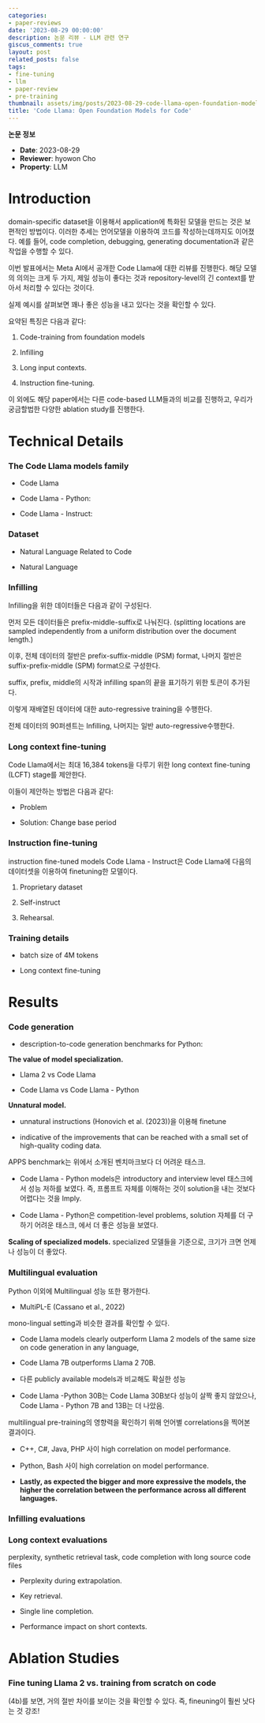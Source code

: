 ```yaml
---
categories:
- paper-reviews
date: '2023-08-29 00:00:00'
description: 논문 리뷰 - LLM 관련 연구
giscus_comments: true
layout: post
related_posts: false
tags:
- fine-tuning
- llm
- paper-review
- pre-training
thumbnail: assets/img/posts/2023-08-29-code-llama-open-foundation-models-for-code/thumbnail.jpg
title: 'Code Llama: Open Foundation Models for Code'
---
```


**논문 정보**
- **Date**: 2023-08-29
- **Reviewer**: hyowon Cho
- **Property**: LLM

# Introduction

domain-specific dataset을 이용해서 application에 특화된 모델을 만드는 것은 보편적인 방법이다. 이러한 추세는 언어모델을 이용하여 코드를 작성하는데까지도 이어졌다. 예를 들어, code completion, debugging,  generating documentation과 같은 작업을 수행할 수 있다.

이번 발표에서는 Meta AI에서 공개한 Code Llama에 대한 리뷰를 진행한다. 해당 모델의 의의는 크게 두 가지, 제일 성능이 좋다는 것과 repository-level의 긴 context를 받아서 처리할 수 있다는 것이다.

실제 예시를 살펴보면 꽤나 좋은 성능을 내고 있다는 것을 확인할 수 있다.

요약된 특징은 다음과 같다:

1. Code-training from foundation models

1. Infilling

1. Long input contexts.

1. Instruction fine-tuning.

이 외에도 해당 paper에서는 다른 code-based LLM들과의 비교를 진행하고, 우리가 궁금할법한 다양한 ablation study를 진행한다.

# Technical Details

### The Code Llama models family

- Code Llama

- Code Llama - Python:

- Code Llama - Instruct:

### Dataset

- Natural Language Related to Code

- Natural Language

### Infilling

Infilling을 위한 데이터들은 다음과 같이 구성된다.

먼저 모든 데이터들은 prefix-middle-suffix로 나눠진다.  (splitting locations are sampled independently from a uniform distribution over the document length.) 

이후, 전체 데이터의 절반은 prefix-suffix-middle (PSM) format, 나머지 절반은 suffix-prefix-middle (SPM) format으로 구성한다.

suffix, prefix, middle의 시작과 infilling span의 끝을 표기하기 위한 토큰이 추가된다.

이렇게 재배열된 데이터에 대한 auto-regressive training을 수행한다.

전체 데이터의 90퍼센트는 Infilling, 나머지는 일반 auto-regressive수행한다. 

### Long context fine-tuning

Code Llama에서는 최대 16,384 tokens을 다루기 위한 long context fine-tuning (LCFT) stage를 제안한다.

이들이 제안하는 방법은 다음과 같다:

- Problem

- Solution: Change base period

### Instruction fine-tuning

instruction fine-tuned models Code Llama - Instruct은 Code Llama에 다음의 데이터셋을 이용하여 finetuning한 모델이다.

1. Proprietary dataset

1. Self-instruct

1. Rehearsal.

### Training details

- batch size of 4M tokens

- Long context fine-tuning

# Results

### Code generation

- description-to-code generation benchmarks for Python:

**The value of model specialization.**

- Llama 2 vs Code Llama

- Code Llama vs Code Llama - Python

**Unnatural model.**

- unnatural instructions (Honovich et al. (2023))을 이용해 finetune

- indicative of the improvements that can be reached with a small set of high-quality coding data.

APPS benchmark는 위에서 소개된 벤치마크보다 더 어려운 태스크.

- Code Llama - Python models은 introductory and interview level 태스크에서 성능 저하를 보였다. 즉, 프롬프트 자체를 이해하는 것이 solution을 내는 것보다 어렵다는 것을 Imply.

- Code Llama - Python은 competition-level problems, solution 자체를 더 구하기 어려운 태스크, 에서 더 좋은 성능을 보였다.

**Scaling of specialized models.** specialized 모델들을 기준으로, 크기가 크면 언제나 성능이 더 좋았다.

### Multilingual evaluation

Python 이외에 Multilingual 성능 또한 평가한다.

- MultiPL-E (Cassano et al., 2022)

mono-lingual setting과 비슷한 결과를 확인할 수 있다.

- Code Llama models clearly outperform Llama 2 models of the same size on code generation in any language,

- Code Llama 7B outperforms Llama 2 70B.

- 다른 publicly available models과 비교해도 확실한 성능

- Code Llama -Python 30B는 Code Llama 30B보다 성능이 살짝 좋지 않았으나, Code Llama - Python 7B and 13B는 더 나았음.

multilingual pre-training의 영향력을 확인하기 위해 언어별 correlations을 찍어본 결과이다.

- C++, C#, Java, PHP 사이 high correlation on model performance.

- Python, Bash 사이 high correlation on model performance.

- **Lastly, as expected the bigger and more expressive the models, the higher the correlation between the performance across all different languages.**

### Infilling evaluations

### Long context evaluations

perplexity, synthetic retrieval task, code completion with long source code files

- Perplexity during extrapolation.

- Key retrieval.

- Single line completion.

- Performance impact on short contexts.

# Ablation Studies

### Fine tuning Llama 2 vs. training from scratch on code

(4b)를 보면, 거의 절반 차이를 보이는 것을 확인할 수 있다. 즉, fineuning이 훨씬 낫다는 것 강조!
